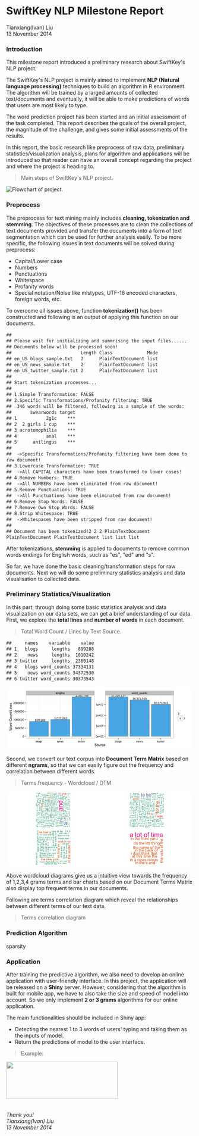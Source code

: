 # SwiftKey NLP Milestone Report
Tianxiang(Ivan) Liu  
13 November 2014  



### Introduction
This milestone report introduced a preliminary research about SwiftKey's NLP project.

The SwiftKey's NLP project is mainly aimed to implement **NLP (Natural language processing)** techniques to build an algorithm in R environment. The algorithm will be trained by a larged amounts of collected text/documents and eventually, it will be able to make predictions of words that users are most likely to type. 

The word prediction project has been started and an initial assessment of the task completed. This report describes the goals of the overall project, the magnitude of the challenge, and gives some initial assessments of the results.

In this report, the basic research like preprocess of raw data, preliminary statistics/visualization analysis, plans for algorithm and applications will be introduced so that reader can have an overall concept regarding the project and where the project is heading to.

> Main steps of SwiftKey's NLP project. 

![Flowchart of project.](/Users/ivan/Work_directory/SwiftKey/SwiftKey-Natural-language/Milestone_report_rubric/flowchart.png)

### Preprocess
The preprocess for text mining mainly includes **cleaning, tokenization and stemming**. The objectives of these processes are to clean the collections of text documents provided and transfer the documents into a form of text segmentation which can be used for further analysis easily. To be more specific, the following issues in text documents will be solved during preprocess:

- Capital/Lower case
- Numbers
- Punctuations
- Whitespace
- Profanity words
- Special notation/Noise like mistypes, UTF-16 encoded characters, foreign words, etc.

To overcome all issues above, function **tokenization()** has been constructed and following is an output of applying this function on our documents.
 

```
## 
## Please wait for initializing and summrising the input files......
## Documents below will be processed soon!
##                          Length Class             Mode
## en_US_blogs_sample.txt   2      PlainTextDocument list
## en_US_news_sample.txt    2      PlainTextDocument list
## en_US_twitter_sample.txt 2      PlainTextDocument list
## 
## Start tokenization processes...
## 
## 1.Simple Transformation: FALSE
## 2.Specific Transformations/Profanity filtering: TRUE
##  346 words will be filtered, following is a sample of the words:
##       swearwords target
## 1           2g1c    ***
## 2  2 girls 1 cup    ***
## 3 acrotomophilia    ***
## 4           anal    ***
## 5      anilingus    ***
## 
##  ->Specific Transformations/Profanity filtering have been done to raw document!
## 3.Lowercase Transformation: TRUE
##  ->All CAPITAL characters have been transformed to lower cases!
## 4.Remove Numbers: TRUE
##  ->All NUMBERs have been eliminated from raw document!
## 5.Remove Punctuations: TRUE
##  ->All Punctuations have been eliminated from raw document!
## 6.Remove Stop Words: FALSE
## 7.Remove Own Stop Words: FALSE
## 8.Strip Whitespace: TRUE
##  ->Whitespaces have been stripped from raw document!
## 
## Document has been tokenized!2 2 2 PlainTextDocument PlainTextDocument PlainTextDocument list list list
```

After tokenizations, **stemming** is applied to documents to remove common words endings for English words, such as "es", "ed" and "s". 



So far, we have done the basic cleaning/transformation steps for raw documents. Next we will do some preliminary statistics analysis and data visualisation to collected data.

### Preliminary Statistics/Visualization
In this part, through doing some basic statistics analysis and data visualization on our data sets, we can get a brief understanding of our data. 
First, we explore the **total lines** and **number of words** in each document.

> Total Word Count / Lines by Text Source. 


```
##     names    variable    value
## 1   blogs     lengths   899288
## 2    news     lengths  1010242
## 3 twitter     lengths  2360148
## 4   blogs word_counts 37334131
## 5    news word_counts 34372530
## 6 twitter word_counts 30373543
```

![](./SwiftKey_NLP_Milestone_Report_files/figure-html/unnamed-chunk-4-1.png) 

Second, we convert our text corpus into **Document Term Matrix** based on different **ngrams**, so that we can easily figure out the frequency and correlation between different words. 

> Terms frequency - Wordcloud / DTM

![](./SwiftKey_NLP_Milestone_Report_files/figure-html/unnamed-chunk-5-1.png) 

Above wordcloud diagrams give us a intuitive view towards the frequency of 1,2,3,4 grams terms and bar charts based on our Document Terms Matrix also display top frequent terms in our documents. 

Following are terms correlation diagram which reveal the relationships between different terms of our text data.

> Terms correlation diagram





### Prediction Algorithm
sparsity

### Application
After training the predictive algorithm, we also need to develop an online application with user-friendly interface. In this project, the application will be released on a **Shiny** server. However, considering that the algorithm is built for mobile app, we have to also take the size and speed of model into account. So we only implement **2 or 3 grams** algorithms for our online application.

The main functionalities should be included in Shiny app:

- Detecting the nearest 1 to 3 words of users' typing and taking them as the inputs of model. 
- Return the predictions of model to the user interface.

> Example: 

<img src="/Users/ivan/Work_directory/SwiftKey/SwiftKey-Natural-language/Milestone_report_rubric/app.png" width="300" height="100">

*<br>Thank you!<br>*
*Tianxiang(Ivan) Liu<br>*
*13 November 2014*
